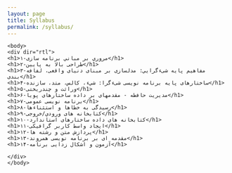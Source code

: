 ```yaml
---
layout: page
title: Syllabus
permalink: /syllabus/
---
```


<html lang="fa">

    <body>
    <div dir="rtl">
    <h1>۱-مروري بر مباني برنامه سازی</h1>
    <h1>۲-طراحی بالا به پايين</h1>
    <h1>۳-مفاهيم پايه شیءگرايي: مدلسازی بر مبنای دنيای واقعی، لفافه بندی</h1>
    <h1>۴-ساختارهای پايه برنامه نويسی شیءگرا: شيء، کالس، متد، سازنده</h1>
    <h1>۵-وراثت و چندريختی</h1>
    <h1>۶-مديريت حافظه - مقدمهای بر داده ساختارهای پويا</h1>
    <h1>۷-برنامه نويسی عمومی</h1>
    <h1>۸-رسيدگی به خطاها و استثناءها</h1>
    <h1>۹-کتابخانه های ورودي/خروجی</h1>
    <h1>۱۰-کتابخانه های داده ساختارهای استاندارد</h1>
    <h1>۱۱-ايجاد واسط کاربر گرافيکی</h1>
    <h1>۱۲-پردازش متن و رشته ها</h1>
    <h1>۱۳-مقدمه ای بر برنامه نويسی همروند</h1>
    <h1>۱۴-آزمون و اشکال زدایی برنامه</h1>

    </div>
    </body>

</html>